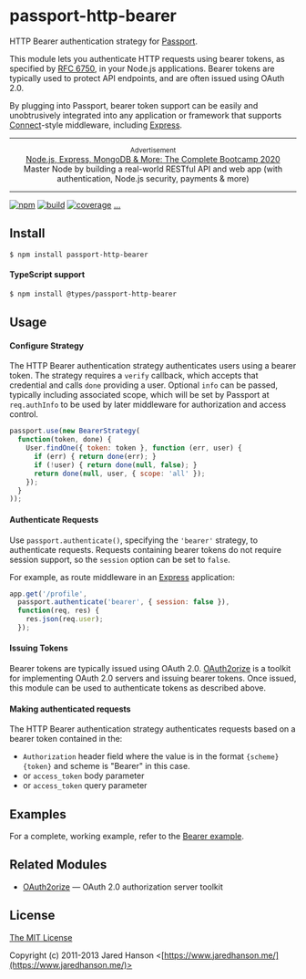 # passport-http-bearer

HTTP Bearer authentication strategy for [Passport](http://passportjs.org/).

This module lets you authenticate HTTP requests using bearer tokens, as
specified by [RFC 6750](http://tools.ietf.org/html/rfc6750), in your Node.js
applications.  Bearer tokens are typically used to protect API endpoints, and are
often issued using OAuth 2.0.

By plugging into Passport, bearer token support can be easily and unobtrusively
integrated into any application or framework that supports
[Connect](http://www.senchalabs.org/connect/)-style middleware, including
[Express](http://expressjs.com/).

---

<p align="center">
  <sup>Advertisement</sup>
  <br>
  <a href="https://click.linksynergy.com/link?id=D*o7yui4/NM&offerid=507388.1672410&type=2&murl=https%3A%2F%2Fwww.udemy.com%2Fcourse%2Fnodejs-express-mongodb-bootcamp%2F&u1=1Mxk3SNFcRAr3r8tfxCmy64nCmTFQ1TmsTeVpqTwkquLPYaKN">Node.js, Express, MongoDB & More: The Complete Bootcamp 2020</a><br>Master Node by building a real-world RESTful API and web app (with authentication, Node.js security, payments & more)
</p>

---

[![npm](https://img.shields.io/npm/v/passport-http-bearer.svg)](https://www.npmjs.com/package/passport-http-bearer)
[![build](https://img.shields.io/travis/jaredhanson/passport-http-bearer.svg)](https://travis-ci.org/jaredhanson/passport-http-bearer)
[![coverage](https://img.shields.io/coveralls/jaredhanson/passport-http-bearer.svg)](https://coveralls.io/github/jaredhanson/passport-http-bearer)
[...](https://github.com/jaredhanson/passport-http-bearer/wiki/Status)

## Install

    $ npm install passport-http-bearer

#### TypeScript support

```bash
$ npm install @types/passport-http-bearer
```

## Usage

#### Configure Strategy

The HTTP Bearer authentication strategy authenticates users using a bearer
token.  The strategy requires a `verify` callback, which accepts that
credential and calls `done` providing a user.  Optional `info` can be passed,
typically including associated scope, which will be set by Passport at
`req.authInfo` to be used by later middleware for authorization and access
control.

```js
passport.use(new BearerStrategy(
  function(token, done) {
    User.findOne({ token: token }, function (err, user) {
      if (err) { return done(err); }
      if (!user) { return done(null, false); }
      return done(null, user, { scope: 'all' });
    });
  }
));
```

#### Authenticate Requests

Use `passport.authenticate()`, specifying the `'bearer'` strategy, to
authenticate requests.  Requests containing bearer tokens do not require session
support, so the `session` option can be set to `false`.

For example, as route middleware in an [Express](http://expressjs.com/)
application:

```js
app.get('/profile', 
  passport.authenticate('bearer', { session: false }),
  function(req, res) {
    res.json(req.user);
  });
```

#### Issuing Tokens

Bearer tokens are typically issued using OAuth 2.0.  [OAuth2orize](https://github.com/jaredhanson/oauth2orize)
is a toolkit for implementing OAuth 2.0 servers and issuing bearer tokens.  Once
issued, this module can be used to authenticate tokens as described above.

#### Making authenticated requests
The HTTP Bearer authentication strategy authenticates requests based on a bearer token contained in the:
* `Authorization` header field where the value is in the format `{scheme} {token}` and scheme is "Bearer" in this case.
* or `access_token` body parameter
* or `access_token` query parameter

## Examples

For a complete, working example, refer to the [Bearer example](https://github.com/passport/express-4.x-http-bearer-example).

## Related Modules

- [OAuth2orize](https://github.com/jaredhanson/oauth2orize) — OAuth 2.0 authorization server toolkit

## License

[The MIT License](http://opensource.org/licenses/MIT)

Copyright (c) 2011-2013 Jared Hanson <[https://www.jaredhanson.me/](https://www.jaredhanson.me/)>
